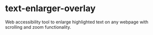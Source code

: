 # text-enlarger-overlay
Web accessibility tool to enlarge highlighted text on any webpage with scrolling and zoom functionality.
